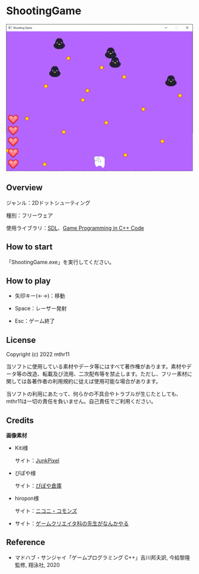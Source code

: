 # ShootingGame
![ShootingGame_sample](image/sample.gif)

## Overview

ジャンル：2Dドットシューティング

種別：フリーウェア

使用ライブラリ：[SDL](https://www.libsdl.org/)、[Game Programming in C++ Code](https://github.com/gameprogcpp/code)

## How to start

「ShootingGame.exe」を実行してください。

## How to play

- 矢印キー(←→)：移動

- Space：レーザー発射

- Esc：ゲーム終了

## License

Copyright (c) 2022 mthr11

当ソフトに使用している素材やデータ等にはすべて著作権があります。素材やデータ等の改造、転載及び流用、二次配布等を禁止します。ただし、フリー素材に関しては各著作者の利用規約に従えば使用可能な場合があります。

当ソフトの利用にあたって、何らかの不具合やトラブルが生じたとしても、mthr11は一切の責任を負いません。自己責任でご利用ください。

## Credits

**画像素材**

- Kiti様

  サイト：[JunkPixel](https://junkpixel.com)

- ぴぽや様

  サイト：[ぴぽや倉庫](https://pipoya.net/)

- hiropon様

  サイト：[ニコニ・コモンズ](https://commons.nicovideo.jp/user/644065)

- サイト：[ゲームクリエイタ科の先生がなんかやる](http://yamamototaro.blogspot.com/)

## Reference

- マドハブ・サンジャイ「ゲームプログラミング C++」吉川邦夫訳, 今給黎隆監修, 翔泳社, 2020
